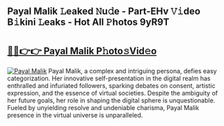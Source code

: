 ## Payal Malik 𝙻eaked 𝙽u𝚍e - Part-EHv 𝚅𝚒deo B𝚒kini 𝙻eaks - Hot All 𝙿hotos 9yR9T

# <h2><a href="http://ld6ltme.urlbe.top/?page=Payal+Malik">🔗🔗👉👉 Payal Malik P𝚑oto𝚜Vid𝚎o</a></h2>

[![Payal Malik](https://i.imgur.com/eBuTRDB.gif)](http://ld6ltme.urlbe.top/?page=Payal+Malik)
Payal Malik, a complex and intriguing persona, defies easy categorization. Her innovative self-presentation in the digital realm has enthralled and infuriated followers, sparking debates on consent, artistic expression, and the essence of virtual societies. Despite the ambiguity of her future goals, her role in shaping the digital sphere is unquestionable. Fueled by unyielding resolve and undeniable charisma, Payal Malik presence in the virtual universe is unparalleled.
